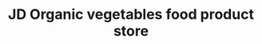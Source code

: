 ---
title: "JD Organic vegetables food product store"
url: /indore/jd-organic-vegetables-food-product-store/
shop: Bioladen
---